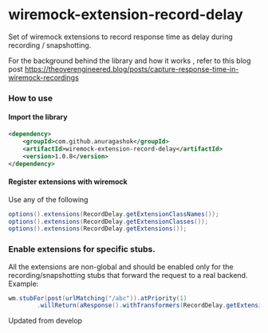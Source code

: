 # wiremock-extension-record-delay
Set of wiremock extensions to record response time as delay during recording / snapshotting.

For the background behind the library and how it works , refer to this blog post https://theoverengineered.blog/posts/capture-response-time-in-wiremock-recordings


### How to use

#### Import the library 

```xml
<dependency>
    <groupId>com.github.anuragashok</groupId>
    <artifactId>wiremock-extension-record-delay</artifactId>
    <version>1.0.8</version>
</dependency>
```

#### Register extensions with wiremock
Use any of the following
```java
options().extensions(RecordDelay.getExtensionClassNames());
options().extensions(RecordDelay.getExtensionClasses());
options().extensions(RecordDelay.getExtensions());
```

### Enable extensions for specific stubs.
All the extensions are non-global and should be enabled only for the recording/snapshotting stubs that forward the request to a real backend.
Example:
```java
wm.stubFor(post(urlMatching("/abc")).atPriority(1)
        .willReturn(aResponse().withTransformers(RecordDelay.getExtensionClassNames()).proxiedFrom("https://www.xyz.com"))))
```

Updated from develop